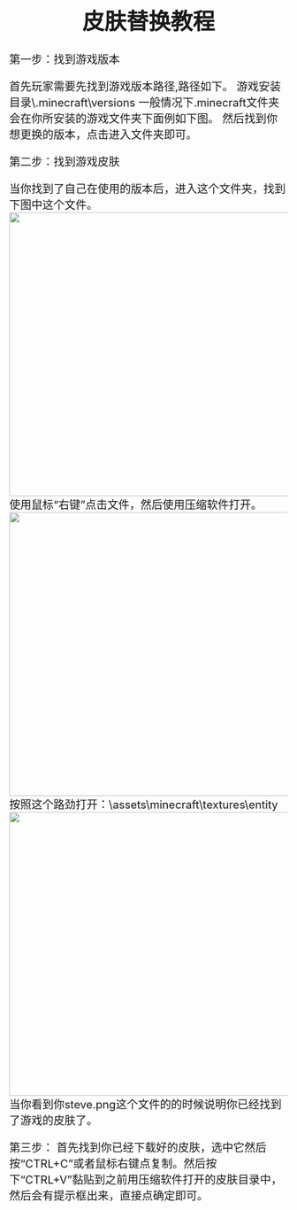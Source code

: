 ﻿<h1 style="text-align:center;font-size:40px" >皮肤替换教程</h1>
<p style="text-align:;font-size:20px" >
第一步：找到游戏版本
</p>
<p style="text-align:;font-size:20px" >
	首先玩家需要先找到游戏版本路径,路径如下。
	游戏安装目录\.minecraft\versions
	一般情况下.minecraft文件夹会在你所安装的游戏文件夹下面例如下图。
	然后找到你想更换的版本，点击进入文件夹即可。
</p>
<p style="text-align:;font-size:20px" >
第二步：找到游戏皮肤
</p>
<p style="text-align:;font-size:20px">
     当你找到了自己在使用的版本后，进入这个文件夹，找到下图中这个文件。<br/>
	<img src="./img/no1.png" width="664" height="513" /><br/>
	使用鼠标“右键”点击文件，然后使用压缩软件打开。<br/>
	<img src="./img/no2.png" width="664" height="513" /><br/>
	按照这个路劲打开：\assets\minecraft\textures\entity<br/>
	<img src="./img/no3.png" width="664" height="513" /><br/>
	当你看到你steve.png这个文件的的时候说明你已经找到了游戏的皮肤了。
</p>
<p style="text-align:;font-size:20px">第三步：
    首先找到你已经下载好的皮肤，选中它然后按“CTRL+C”或者鼠标右键点复制。然后按下“CTRL+V”黏贴到之前用压缩软件打开的皮肤目录中，然后会有提示框出来，直接点确定即可。

</p>